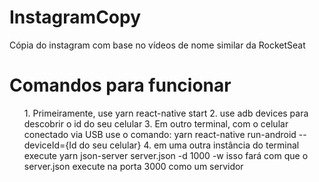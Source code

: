 # InstagramCopy
Cópia do instagram com base no vídeos de nome similar da RocketSeat

# Comandos para funcionar

<ol>
        1. Primeiramente, use yarn react-native start
        2. use adb devices para descobrir o id do seu celular
        3. Em outro terminal, com o celular conectado via USB use o comando:
                yarn react-native run-android --deviceId={Id do seu celular}
        4. em uma outra instância do terminal execute yarn json-server server.json -d 1000 -w
                isso fará com que o server.json execute na porta 3000 como um servidor
</ol>
